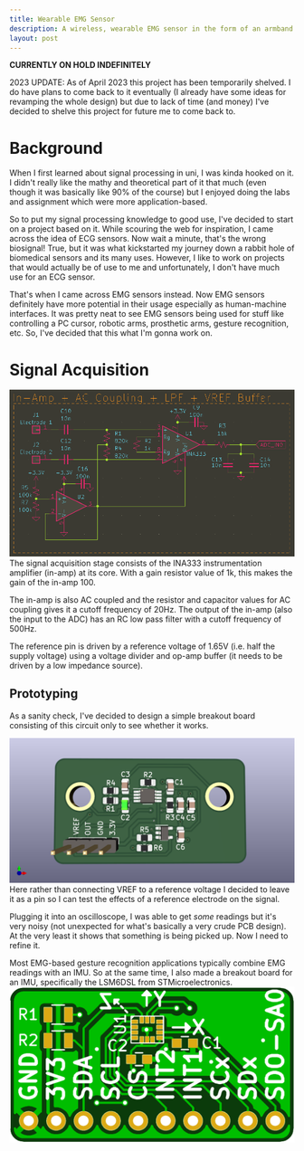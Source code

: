 ```yaml
---
title: Wearable EMG Sensor 
description: A wireless, wearable EMG sensor in the form of an armband
layout: post
---
```


**CURRENTLY ON HOLD INDEFINITELY**

2023 UPDATE: As of April 2023 this project has been temporarily shelved. I do have plans to come back to it eventually (I already have some ideas for revamping the whole design) but due to lack of time (and money) I've decided to shelve this project for future me to come back to. 

# Background
When I first learned about signal processing in uni, I was kinda hooked on it. I didn't really like the mathy and theoretical part of it that much (even though it was basically like 90% of the course) but I enjoyed doing the labs and assignment which were more application-based. 

So to put my signal processing knowledge to good use, I've decided to start on a project based on it. While scouring the web for inspiration, I came across the idea of ECG sensors. Now wait a minute, that's the wrong biosignal! True, but it was what kickstarted my journey down a rabbit hole of biomedical sensors and its many uses. However, I like to work on projects that would actually be of use to me and unfortunately, I don't have much use for an ECG sensor. 

That's when I came across EMG sensors instead. Now EMG sensors definitely have more potential in their usage especially as human-machine interfaces. It was pretty neat to see EMG sensors being used for stuff like controlling a PC cursor, robotic arms, prosthetic arms, gesture recognition, etc. So, I've decided that this what I'm gonna work on. 


# Signal Acquisition
![image](/assets/in-amp.png)
The signal acquisition stage consists of the INA333 instrumentation amplifier (in-amp) at its core. With a gain resistor value of 1k, this makes the gain of the in-amp 100.

The in-amp is also AC coupled and the resistor and capacitor values for AC coupling gives it a cutoff frequency of 20Hz. The output of the in-amp (also the input to the ADC) has an RC low pass filter with a cutoff frequency of 500Hz. 

The reference pin is driven by a reference voltage of 1.65V (i.e. half the supply voltage) using a voltage divider and op-amp buffer (it needs to be driven by a low impedance source). 


## Prototyping
As a sanity check, I've decided to design a simple breakout board consisting of this circuit only to see whether it works. 

![image](/assets/v0.1.png)
Here rather than connecting VREF to a reference voltage I decided to leave it as a pin so I can test the effects of a reference electrode on the signal.

Plugging it into an oscilloscope, I was able to get _some_ readings but it's very noisy (not unexpected for what's basically a very crude PCB design). At the very least it shows that something is being picked up. Now I need to refine it. 

Most EMG-based gesture recognition applications typically combine EMG readings with an IMU. So at the same time, I also made a breakout board for an IMU, specifically the LSM6DSL from STMicroelectronics.
![image](/assets/lsm6dsl.png)
